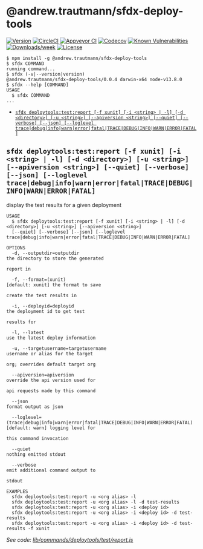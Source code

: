 @andrew.trautmann/sfdx-deploy-tools
=====================



[![Version](https://img.shields.io/npm/v/@andrew.trautmann/sfdx-deploy-tools.svg)](https://npmjs.org/package/@andrew.trautmann/sfdx-deploy-tools)
[![CircleCI](https://circleci.com/gh/atraut93/sfdx-deploy-tools/tree/master.svg?style=shield)](https://circleci.com/gh/atraut93/sfdx-deploy-tools/tree/master)
[![Appveyor CI](https://ci.appveyor.com/api/projects/status/github/atraut93/sfdx-deploy-tools?branch=master&svg=true)](https://ci.appveyor.com/project/heroku/sfdx-deploy-tools/branch/master)
[![Codecov](https://codecov.io/gh/atraut93/sfdx-deploy-tools/branch/master/graph/badge.svg)](https://codecov.io/gh/atraut93/sfdx-deploy-tools)
[![Known Vulnerabilities](https://snyk.io/test/github/atraut93/sfdx-deploy-tools/badge.svg)](https://snyk.io/test/github/atraut93/sfdx-deploy-tools)
[![Downloads/week](https://img.shields.io/npm/dw/@andrew.trautmann/sfdx-deploy-tools.svg)](https://npmjs.org/package/@andrew.trautmann/sfdx-deploy-tools)
[![License](https://img.shields.io/npm/l/@andrew.trautmann/sfdx-deploy-tools.svg)](https://github.com/andrew.trautmann/sfdx-deploy-tools/blob/master/package.json)

<!-- toc -->
<!-- tocstop -->
<!-- install -->
<!-- usage -->
```sh-session
$ npm install -g @andrew.trautmann/sfdx-deploy-tools
$ sfdx COMMAND
running command...
$ sfdx (-v|--version|version)
@andrew.trautmann/sfdx-deploy-tools/0.0.4 darwin-x64 node-v13.8.0
$ sfdx --help [COMMAND]
USAGE
  $ sfdx COMMAND
...
```
<!-- usagestop -->
<!-- commands -->
* [`sfdx deploytools:test:report [-f xunit] [-i <string> | -l] [-d <directory>] [-u <string>] [--apiversion <string>] [--quiet] [--verbose] [--json] [--loglevel trace|debug|info|warn|error|fatal|TRACE|DEBUG|INFO|WARN|ERROR|FATAL]`](#sfdx-deploytoolstestreport--f-xunit--i-string---l--d-directory--u-string---apiversion-string---quiet---verbose---json---loglevel-tracedebuginfowarnerrorfataltracedebuginfowarnerrorfatal)

## `sfdx deploytools:test:report [-f xunit] [-i <string> | -l] [-d <directory>] [-u <string>] [--apiversion <string>] [--quiet] [--verbose] [--json] [--loglevel trace|debug|info|warn|error|fatal|TRACE|DEBUG|INFO|WARN|ERROR|FATAL]`

display the test results for a given deployment

```
USAGE
  $ sfdx deploytools:test:report [-f xunit] [-i <string> | -l] [-d <directory>] [-u <string>] [--apiversion <string>] 
  [--quiet] [--verbose] [--json] [--loglevel trace|debug|info|warn|error|fatal|TRACE|DEBUG|INFO|WARN|ERROR|FATAL]

OPTIONS
  -d, --outputdir=outputdir                                                         the directory to store the generated
                                                                                    report in

  -f, --format=(xunit)                                                              [default: xunit] the format to save
                                                                                    create the test results in

  -i, --deployid=deployid                                                           the deployment id to get test
                                                                                    results for

  -l, --latest                                                                      use the latest deploy information

  -u, --targetusername=targetusername                                               username or alias for the target
                                                                                    org; overrides default target org

  --apiversion=apiversion                                                           override the api version used for
                                                                                    api requests made by this command

  --json                                                                            format output as json

  --loglevel=(trace|debug|info|warn|error|fatal|TRACE|DEBUG|INFO|WARN|ERROR|FATAL)  [default: warn] logging level for
                                                                                    this command invocation

  --quiet                                                                           nothing emitted stdout

  --verbose                                                                         emit additional command output to
                                                                                    stdout

EXAMPLES
  sfdx deploytools:test:report -u <org alias> -l
  sfdx deploytools:test:report -u <org alias> -l -d test-results
  sfdx deploytools:test:report -u <org alias> -i <deploy id>
  sfdx deploytools:test:report -u <org alias> -i <deploy id> -d test-results
  sfdx deploytools:test:report -u <org alias> -i <deploy id> -d test-results -f xunit
```

_See code: [lib/commands/deploytools/test/report.js](https://github.com/atraut93/sfdx-deploy-tools/blob/v0.0.4/lib/commands/deploytools/test/report.js)_
<!-- commandsstop -->
